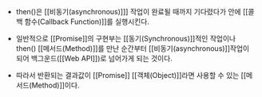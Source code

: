 - then()은 [[비동기(asynchronous)]]] 작업이 완료될 때까지 기다렸다가 안에 [[콜백 함수(Callback Function)]]를 실행시킨다.
- 일반적으로 [[Promise]]의 구현부는 [[동기(Synchronous)]]적인 작업이나 then() [[메서드(Method)]]를 만난 순간부터 [[비동기(asynchronous)]]작업이 되어 백그운드([[Web API]])로 넘어가게 되는 것이다.

- 따라서 반환되는 결과값이 [[Promise]] [[객체(Object)]]라면 사용할 수 있는 [[메서드(Method)]]이다.